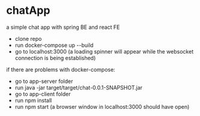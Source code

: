 # chatApp
a simple chat app with spring BE and react FE

- clone repo
- run docker-compose up --build
- go to localhost:3000
(a loading spinner will appear while the websocket connection is being established)


if there are problems with docker-compose:
- go to app-server folder
- run java -jar target/target/chat-0.0.1-SNAPSHOT.jar
- go to app-client folder
- run npm install
- run npm start
(a browser window in localhost:3000 should have open)

